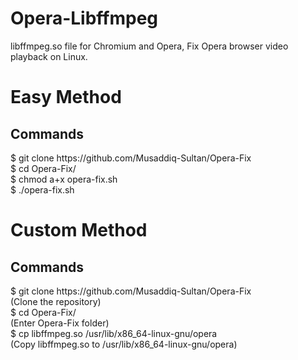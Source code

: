 # Opera-Libffmpeg
libffmpeg.so file for Chromium and Opera, Fix Opera browser video playback on Linux.

<h1>Easy Method</h1>
<h2>Commands</h2>
<p>
  $ git clone https://github.com/Musaddiq-Sultan/Opera-Fix
  <br>$ cd Opera-Fix/
  <br>$ chmod a+x opera-fix.sh
  <br>$ ./opera-fix.sh
</p>

<h1>Custom Method</h1>
<h2>Commands</h2>
<p>
  $ git clone https://github.com/Musaddiq-Sultan/Opera-Fix<br>(Clone the repository)
  <br>$ cd Opera-Fix/<br>(Enter Opera-Fix folder)
  <br>$ cp libffmpeg.so /usr/lib/x86_64-linux-gnu/opera<br>(Copy libffmpeg.so to /usr/lib/x86_64-linux-gnu/opera)
</p>

